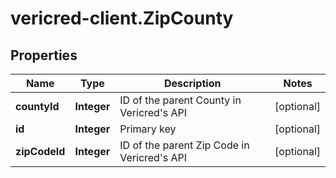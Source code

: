 # vericred-client.ZipCounty

## Properties
Name | Type | Description | Notes
------------ | ------------- | ------------- | -------------
**countyId** | **Integer** | ID of the parent County in Vericred&#39;s API | [optional] 
**id** | **Integer** | Primary key | [optional] 
**zipCodeId** | **Integer** | ID of the parent Zip Code in Vericred&#39;s API | [optional] 


